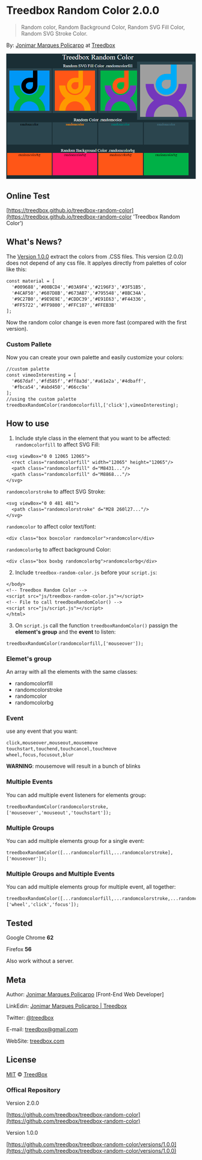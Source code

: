# Treedbox Random Color 2.0.0
> Random color, Random Background Color, Random SVG Fill Color, Random SVG Stroke Color.

By: [Jonimar Marques Policarpo](https://www.linkedin.com/in/treedbox/ 'LinkEdin') at [Treedbox](http://treedbox.com)

![Color, SVG Fill, SVG Stroke, Background](assets/treedbox-random-color.png)

## Online Test
[https://treedbox.github.io/treedbox-random-color](https://treedbox.github.io/treedbox-random-color 'Treedbox Random Color')


## What's News?
The [Version 1.0.0](https://github.com/treedbox/treedbox-random-color/versions/1.0.0) extract the colors from .CSS files. This version (2.0.0) does not depend of any css file. It applyes directly from palettes of color like this:
```
const material = [
  '#009688','#00BCD4','#03A9F4','#2196F3','#3F51B5',
  '#4CAF50','#607D8B','#673AB7','#795548','#8BC34A',
  '#9C27B0','#9E9E9E','#CDDC39','#E91E63','#F44336',
  '#FF5722','#FF9800','#FFC107','#FFEB3B'
];
```
Now the random color change is even more fast (compared with the first version).

### Custom Pallete
Now you can create your own palette and easily customize your colors:
```
//custom palette
const vimeoInteresting = [
  '#667daf','#fd585f','#ff8a3d','#a61e2a','#4dbaff',
  '#fbca54','#abd450','#66cc9a'
];
//using the custom palette
treedboxRandomColor(randomcolorfill,['click'],vimeoInteresting);
```

## How to use
1. Include style class in the element that you want to be affected:
`randomcolorfill` to affect SVG Fill:
```
<svg viewBox="0 0 12065 12065">
  <rect class="randomcolorfill" width="12065" height="12065"/>
  <path class="randomcolorfill" d="M8431..."/>
  <path class="randomcolorfill" d="M8868..."/>
</svg>
```

`randomcolorstroke` to affect SVG Stroke:
```
<svg viewBox="0 0 481 481">
  <path class="randomcolorstroke" d="M28 260l27..."/>
</svg>
```

`randomcolor` to affect color text/font:
```
<div class="box boxcolor randomcolor">randomcolor</div>
```

`randomcolorbg` to affect background Color:
```
<div class="box boxbg randomcolorbg">randomcolorbg</div>
```

2. Include `treedbox-random-color.js` before your `script.js`:
```
</body>
<!-- Treedbox Random Color -->
<script src="js/treedbox-random-color.js"></script>
<!-- File to call treedboxRandomColor() -->
<script src="js/script.js"></script>
</html>
```
3. On `script.js` call the function `treedboxRandomColor()` passign the **element's group** and the **event** to listen:
```
treedboxRandomColor(randomcolorfill,['mouseover']);
```

### Elemet's group
An array with all the elements with the same classes:
* randomcolorfill
* randomcolorstroke
* randomcolor
* randomcolorbg

### Event
use any event that you want:
```
click,mouseover,mouseout,mousemove
touchstart,touchend,touchcancel,touchmove
wheel,focus,focusout,blur
```
**WARNING**: mousemove will result in a bunch of blinks

### Multiple Events
You can add multiple event listeners for elements group:
```
treedboxRandomColor(randomcolorstroke,['mouseover','mouseout','touchstart']);
```
### Multiple Groups
You can add multiple elements group for a single event:
```
treedboxRandomColor([...randomcolorfill,...randomcolorstroke],['mouseover']);
```
### Multiple Groups and Multiple Events
You can add multiple elements group for multiple event, all together:
```
treedboxRandomColor([...randomcolorfill,...randomcolorstroke,...randomcolor,...randomcolorbg],['wheel','click','focus']);
```

## Tested
Google Chrome **62**

Firefox **56**

Also work without a server.

## Meta
Author: [Jonimar Marques Policarpo](https://www.linkedin.com/in/treedbox/ 'LinkEdin') [Front-End Web Developer]

LinkEdin:  [Jonimar Marques Policarpo | Treedbox](https://www.linkedin.com/in/treedbox/ 'LinkEdin')

Twitter:  [@treedbox](http://twitter.com/treedbox)

E-mail:  [treedbox@gmail.com](mailto:treedbox@gmail.com)

WebSite:  [treedbox.com](http://treedbox.com)

## License
[MIT](LICENSE.md) © [TreedBox](https://github.com/treedbox)

### Offical Repository
Version 2.0.0

[https://github.com/treedbox/treedbox-random-color](https://github.com/treedbox/treedbox-random-color)

Version 1.0.0

[https://github.com/treedbox/treedbox-random-color/versions/1.0.0](https://github.com/treedbox/treedbox-random-color/versions/1.0.0)
